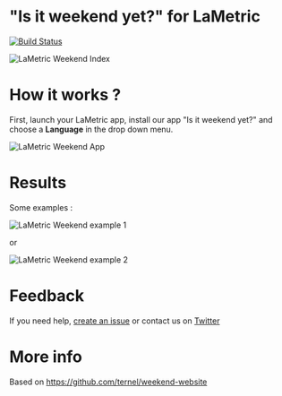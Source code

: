 # "Is it weekend yet?" for LaMetric
[![Build Status](https://travis-ci.org/pgrimaud/lametric-weekend.svg?branch=master)](https://travis-ci.org/pgrimaud/lametric-weekend)

![LaMetric Weekend Index](https://raw.githubusercontent.com/pgrimaud/lametric-weekend/master/images/weekend.gif)

# How it works ?
First, launch your LaMetric app, install our app "Is it weekend yet?" and choose a **Language** in the drop down menu.

![LaMetric Weekend App](https://raw.githubusercontent.com/pgrimaud/lametric-weekend/master/images/app.png)

# Results

Some examples : 

![LaMetric Weekend example 1](https://raw.githubusercontent.com/pgrimaud/lametric-weekend/master/images/notyet.gif)

or  

![LaMetric Weekend example 2](https://raw.githubusercontent.com/pgrimaud/lametric-weekend/master/images/no.png)

# Feedback

If you need help, [create an issue](https://github.com/pgrimaud/lametric-weekend/issues) or contact us on [Twitter](http://twitter.com/pgrimaud_)

# More info
Based on https://github.com/ternel/weekend-website